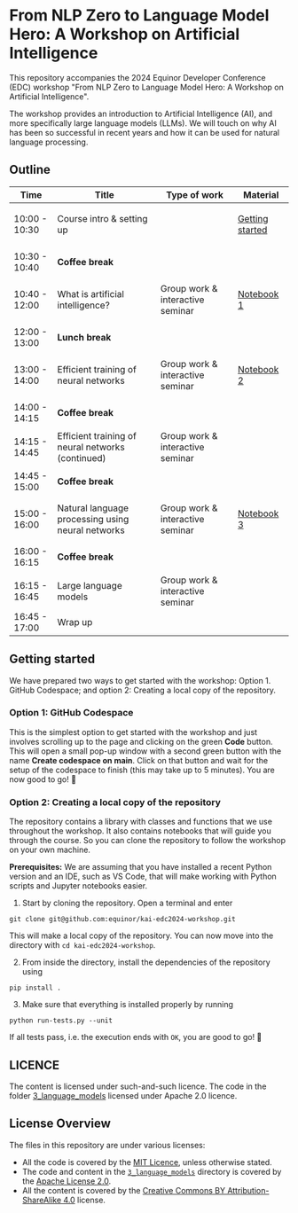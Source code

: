 # From NLP Zero to Language Model Hero: A Workshop on Artificial Intelligence

This repository accompanies the 2024 Equinor Developer Conference (EDC) workshop "From NLP Zero to Language Model Hero: A Workshop on Artificial Intelligence".

The workshop provides an introduction to Artificial Intelligence (AI), and more specifically large language models (LLMs). We will touch on why AI has been so successful in recent years and how it can be used for natural language processing.

## Outline

<table>
    <thead>
        <tr>
            <th>Time</th>
            <th>Title</th>
            <th>Type of work</th>
            <th>Material</th>
        </tr>
    </thead>
    <tbody>
        <tr>
            <td>10:00 - 10:30</td>
            <td>Course intro & setting up</td>
            <td></td>
            <td>

[Getting started](#getting-started)

</td>
        </tr>
        <tr>
            <td>10:30 - 10:40</td>
            <td colspan=3>

**Coffee break**

</td>
        </tr>
        <tr>
            <td>10:40 - 12:00</td>
            <td>What is artificial intelligence?</td>
            <td>Group work & interactive seminar</td>
            <td>

[Notebook 1](1_introduction/notebook.ipynb)

</td>
        </tr>
        <tr>
            <td>12:00 - 13:00</td>
            <td colspan=3>

**Lunch break**


</td>
        </tr>
        <tr>
            <td>13:00 - 14:00</td>
            <td>Efficient training of neural networks</td>
            <td>Group work & interactive seminar</td>
            <td>

[Notebook 2](2_inductive_biases_and_symmetries/notebook.ipynb)

</td>
        </tr>
        <tr>
            <td>14:00 - 14:15</td>
            <td colspan=3>

**Coffee break**

</td>
        </tr>
        <tr>
            <td>14:15 - 14:45</td>
            <td>Efficient training of neural networks (continued)</td>
            <td>Group work & interactive seminar</td>
            <td>


</td>
        </tr>
        <tr>
            <td>14:45 - 15:00</td>
            <td colspan=3>

**Coffee break**

</td>
        </tr>
        <tr>
            <td>15:00 - 16:00</td>
            <td>Natural language processing using neural networks</td>
            <td>Group work & interactive seminar</td>
            <td>

[Notebook 3](3_language_models/notebook.ipynb)

</td>
        </tr>
        <tr>
            <td>16:00 - 16:15</td>
            <td colspan=3>

**Coffee break**

</td>
        </tr>
        <tr>
            <td>16:15 - 16:45</td>
            <td>Large language models</td>
            <td>Group work & interactive seminar</td>
            <td>


</td>
        </tr>
        <tr>
            <td>16:45 - 17:00</td>
            <td>Wrap up</td>
            <td></td>
            <td>
        </tr>
    </tbody>
</table>


## Getting started

We have prepared two ways to get started with the workshop: Option 1. GitHub Codespace; and option 2: Creating a local copy of the repository.

### Option 1: GitHub Codespace

This is the simplest option to get started with the workshop and just involves scrolling up to the page and clicking on the green **Code** button. This will open a small pop-up window with a second green button with the name **Create codespace on main**. Click on that button and wait for the setup of the codespace to finish (this may take up to 5 minutes). You are now good to go! 🚀


### Option 2: Creating a local copy of the repository

The repository contains a library with classes and functions that we use throughout the workshop. It also contains notebooks that will guide you through the course. So you can clone the repository to follow the workshop on your own machine.

**Prerequisites:**
We are assuming that you have installed a recent Python version and an IDE, such as VS Code, that will make working with Python scripts and Jupyter notebooks easier.

1. Start by cloning the repository. Open a terminal and enter
```[bash]
git clone git@github.com:equinor/kai-edc2024-workshop.git
```
This will make a local copy of the repository. You can now move into the directory with ``cd kai-edc2024-workshop``.

2. From inside the directory, install the dependencies of the repository using
```[bash]
pip install .
```

3. Make sure that everything is installed properly by running
```
python run-tests.py --unit
```

If all tests pass, i.e. the execution ends with ``OK``, you are good to go! 🚀




 ## LICENCE

The content is licensed under such-and-such licence.
The code in the folder [3_language_models](3_language_models) licensed under Apache 2.0 licence.

## License Overview

The files in this repository are under various licenses:

- All the code is covered by the [MIT Licence](licenses/MIT.txt), unless otherwise stated.
- The code and content in the [`3_language_models`](3_language_models) directory is covered by the [Apache License 2.0](3_language_models/LICENCE).
- All the content is covered by the [Creative Commons BY Attribution-ShareAlike 4.0](licenses/CC%20BY-SA%204.0.txt) license.